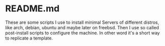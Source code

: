 # README.md
These are some scripts I use to install minimal Servers of different distros,
like arch, debian, ubuntu and maybe later on freebsd. Then I use so called
post-install scripts to configure the machine. In other word it's a short way to
replicate a template.
